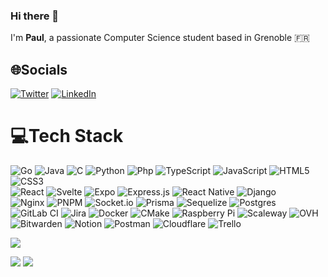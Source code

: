 ### Hi there 👋

<!--
**Paul-vrn/Paul-vrn** is a ✨ _special_ ✨ repository because its `README.md` (this file) appears on your GitHub profile.

Here are some ideas to get you started:

- 🔭 I’m currently working on ...
- 🌱 I’m currently learning ...
- 👯 I’m looking to collaborate on ...
- 🤔 I’m looking for help with ...
- 💬 Ask me about ...
- 📫 How to reach me: ...
- 😄 Pronouns: ...
- ⚡ Fun fact: ...
-->
I'm **Paul**, a passionate Computer Science student based in Grenoble 🇫🇷

## 🌐Socials
[![Twitter](https://img.shields.io/badge/Twitter-%231DA1F2.svg?logo=Twitter&logoColor=white)](https://twitter.com/@paulvrn_) 
[![LinkedIn](https://img.shields.io/badge/LinkedIn-%230077B5.svg?logo=linkedin&logoColor=white)](https://linkedin.com/in/paul-vernin) 

# 💻Tech Stack
![Go](https://img.shields.io/badge/go-%2300ADD8.svg?style=flat&logo=go&logoColor=white)
![Java](https://img.shields.io/badge/java-%23ED8B00.svg?style=flat&logo=java&logoColor=white)
![C](https://img.shields.io/badge/C-00599C?style=flat&logo=c&logoColor=white)
![Python](https://img.shields.io/badge/Python-14354C?style=flat&logo=python&logoColor=white)
![Php](https://img.shields.io/badge/PHP-777BB4?style=flat&logo=php&logoColor=white)
![TypeScript](https://img.shields.io/badge/Typescript-%23007ACC.svg?style=flat&logo=typescript&logoColor=white) 
![JavaScript](https://img.shields.io/badge/Javascript-%23323330.svg?style=flat&logo=javascript&logoColor=%23F7DF1E) 
![HTML5](https://img.shields.io/badge/Html5-%23E34F26.svg?style=flat&logo=html5&logoColor=white) 
![CSS3](https://img.shields.io/badge/Css3-%231572B6.svg?style=flat&logo=css3&logoColor=white)   
![React](https://img.shields.io/badge/React-%2320232a.svg?style=flat&logo=react&logoColor=%2361DAFB) 
![Svelte](https://img.shields.io/badge/Svelte-%23f1413d.svg?style=flat&logo=svelte&logoColor=white)
![Expo](https://img.shields.io/badge/expo-1C1E24?styleflat&logo=expo&logoColor=#D04A37)
![Express.js](https://img.shields.io/badge/express.js-%23404d59.svg?styleflat&logo=express&logoColor=%2361DAFB)
![React Native](https://img.shields.io/badge/react_native-%2320232a.svg?styleflat&logo=react&logoColor=%2361DAFB)
![Django](https://img.shields.io/badge/Django-092E20?style=flat&logo=django&logoColor=white)  
![Nginx](https://img.shields.io/badge/Nginx-%23009639.svg?style=flat&logo=nginx&logoColor=white) 
![PNPM](https://img.shields.io/badge/pnpm-%234a4a4a.svg?styleflat&logo=pnpm&logoColor=f69220)
![Socket.io](https://img.shields.io/badge/Socket.io-black?styleflat&logo=socket.io&badgeColor=010101)
![Prisma](https://img.shields.io/badge/Prisma-3982CE?styleflat&logo=Prisma&logoColor=white)
![Sequelize](https://img.shields.io/badge/Sequelize-52B0E7?styleflat&logo=Sequelize&logoColor=white)
![Postgres](https://img.shields.io/badge/Postgres-%23316192.svg?style=flat&logo=postgresql&logoColor=white)  
![GitLab CI](https://img.shields.io/badge/gitlab%20ci-%23181717.svg?style=flat&logo=gitlab&logoColor=white)
![Jira](https://img.shields.io/badge/jira-%230A0FFF.svg?styleflat&logo=jira&logoColor=white)
![Docker](https://img.shields.io/badge/Docker-%230db7ed.svg?style=flat&logo=docker&logoColor=white)
![CMake](https://img.shields.io/badge/CMake-%23008FBA.svg?styleflat&logo=cmake&logoColor=white)
![Raspberry Pi](https://img.shields.io/badge/-RaspberryPi-C51A4A?styleflat&logo=Raspberry-Pi)
![Scaleway](https://img.shields.io/badge/SCALEWAY-%234f0599.svg?styleflat&logo=scaleway&logoColor=white)
![OVH](https://img.shields.io/badge/ovh-%23123F6D.svg?styleflat&logo=ovh&logoColor=#123F6D)  
![Bitwarden](https://img.shields.io/badge/bitwarden-%23175DDC.svg?styleflat&logo=bitwarden&logoColor=white)
![Notion](https://img.shields.io/badge/Notion-%23000000.svg?style=flat&logo=notion&logoColor=white) 
![Postman](https://img.shields.io/badge/Postman-FF6C37?style=flat&logo=postman&logoColor=white) 
![Cloudflare](https://img.shields.io/badge/Cloudflare-F38020?styleflat&logo=Cloudflare&logoColor=white)
![Trello](https://img.shields.io/badge/Trello-%23026AA7.svg?style=flat&logo=Trello&logoColor=white)


[![](https://visitcount.itsvg.in/api?id=Paul-vrn&label=Profile%20Views&color=3&icon=3&pretty=true)](https://visitcount.itsvg.in)

![](https://github-readme-stats.vercel.app/api?username=Paul-vrn&theme=blue-green)
![](https://github-readme-stats.vercel.app/api/top-langs/?username=Paul-vrn&theme=blue-green)
